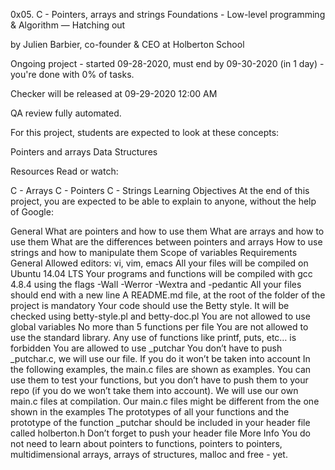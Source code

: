 0x05. C - Pointers, arrays and strings
 Foundations - Low-level programming & Algorithm ― Hatching out

 by Julien Barbier, co-founder & CEO at Holberton School

 Ongoing project - started 09-28-2020, must end by 09-30-2020 (in 1 day) - you're done with 0% of tasks.

 Checker will be released at 09-29-2020 12:00 AM

 QA review fully automated.

For this project, students are expected to look at these concepts:

Pointers and arrays
Data Structures


Resources
Read or watch:

C - Arrays
C - Pointers
C - Strings
Learning Objectives
At the end of this project, you are expected to be able to explain to anyone, without the help of Google:

General
What are pointers and how to use them
What are arrays and how to use them
What are the differences between pointers and arrays
How to use strings and how to manipulate them
Scope of variables
Requirements
General
Allowed editors: vi, vim, emacs
All your files will be compiled on Ubuntu 14.04 LTS
Your programs and functions will be compiled with gcc 4.8.4 using the flags -Wall -Werror -Wextra and -pedantic
All your files should end with a new line
A README.md file, at the root of the folder of the project is mandatory
Your code should use the Betty style. It will be checked using betty-style.pl and betty-doc.pl
You are not allowed to use global variables
No more than 5 functions per file
You are not allowed to use the standard library. Any use of functions like printf, puts, etc… is forbidden
You are allowed to use _putchar
You don’t have to push _putchar.c, we will use our file. If you do it won’t be taken into account
In the following examples, the main.c files are shown as examples. You can use them to test your functions, but you don’t have to push them to your repo (if you do we won’t take them into account). We will use our own main.c files at compilation. Our main.c files might be different from the one shown in the examples
The prototypes of all your functions and the prototype of the function _putchar should be included in your header file called holberton.h
Don’t forget to push your header file
More Info
You do not need to learn about pointers to functions, pointers to pointers, multidimensional arrays, arrays of structures, malloc and free - yet.